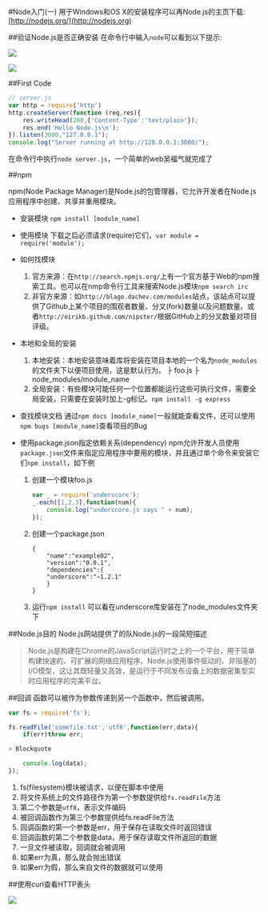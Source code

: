 #Node入门(一)
用于Windows和OS X的安装程序可以再Node.js的主页下载:[http://nodejs.org/](http://nodejs.org)

##验证Node.js是否正确安装
在命令行中输入`node`可以看到以下提示:

![](https://github.com/zt1991616/blog/raw/master/Image/14063001.png)

![](https://github.com/zt1991616/blog/raw/master/Image/14070801.png)

##First Code
```javascript
// server.js
var http = require('http')
http.createServer(function (req,res){
    res.writeHead(200,{'Content-Type':'text/plain'});
    res.end('Hello Node.js\n');
}).listen(3000,"127.0.0.1");
console.log("Server running at http://128.0.0.1:3000/");
```
在命令行中执行`node server.js`，一个简单的web吴福气就完成了

##npm

npm(Node Package Manager)是Node.js的包管理器，它允许开发者在Node.js应用程序中创建、共享并重用模块。

- 安装模块
`npm install [module_name]`

- 使用模块
下载之后必须请求(require)它们，`var module = require('module');`

- 如何找模块
    1. 官方来源：在`http://search.npmjs.org/`上有一个官方基于Web的npm搜索工具。也可以在nmp命令行工具来搜索Node.js模块`npm search irc`
    2. 非官方来源：如`http://blago.dachev.com/modules`站点，该站点可以提供了Github上某个项目的围观者数量、分叉(fork)数量以及问题数量。或者`http://eirikb.github.com/nipster/`根据GitHub上的分叉数量对项目评级。

- 本地和全局的安装
    1. 本地安装：本地安装意味着库将安装在项目本地的一个名为`node_modules`的文件夹下以便项目使用，这是默认行为。
    ├ foo.js
    ├ node_modules/module_name
    2. 全局安装：有些模块可能任何一个位置都能运行这些可执行文件，需要全局安装，只需要在安装时加上-g标记。`npm install -g express`
- 查找模块文档
    通过`npm docs [module_name]`一般就能查看文件，还可以使用`npm bugs [module_name]`查看项目的Bug
- 使用package.json指定依赖关系(dependency)
    npm允许开发人员使用`package.json`文件来指定应用程序中要用的模块，并且通过单个命令来安装它们`npm install`，如下例
    1. 创建一个模块foo.js
        ```javascript
        var _ = require('underscore');
        _.each([1,2,3],function(num){
            console.log("underscore.js says " + num);
        });
        ```
    2. 创建一个package.json
        ```
        {
            "name":"example02",
            "version":"0.0.1",
            "dependencies":{
            "underscore":"~1.2.1"
            }
        }
        ```
    3. 运行`npm install`
    可以看在underscore库安装在了node_modules文件夹下

##Node.js目的
Node.js网站提供了的队Node.js的一段简短描述
> Node.js是构建在Chrome的JavaScript运行时之上的一个平台，用于简单构建快速的、可扩展的网络应用程序。Node.js使用事件驱动的、非阻塞的I/O模型，这让其既轻量又高效，是运行于不同发布设备上的数据密集型实时应用程序的完美平台。

##回调
函数可以被作为参数传递到另一个函数中，然后被调用。
```javascript
var fs = require('fs');

fs.readFile('somefile.txt','utf8',function(err,data){
    if(err)throw err;

> Blockquote

    console.log(data);
});
```
1. fs(filesystem)模块被请求，以便在脚本中使用
2. 将文件系统上的文件路径作为第一个参数提供给`fs.readFile`方法
3. 第二个参数是`utf8`，表示文件编码
4. 被回调函数作为第三个参数提供给fs.readFile方法
5. 回调函数的第一个参数是err，用于保存在读取文件时返回错误
6. 回调函数的第二个参数是data，用于保存读取文件所返回的数据
7. 一旦文件被读取，回调就会被调用
8. 如果err为真，那么就会抛出错误
9. 如果err为假，那么来自文件的数据就可以使用

##使用curl查看HTTP表头

![](https://github.com/zt1991616/blog/raw/master/Image/14070802.png)